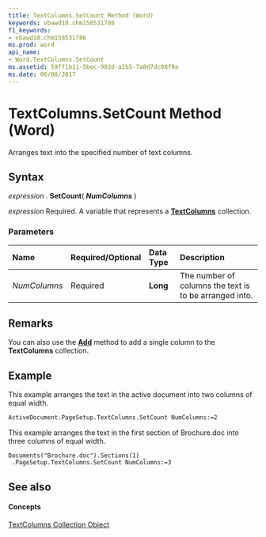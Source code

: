 ```yaml
---
title: TextColumns.SetCount Method (Word)
keywords: vbawd10.chm158531786
f1_keywords:
- vbawd10.chm158531786
ms.prod: word
api_name:
- Word.TextColumns.SetCount
ms.assetid: 59ff1b21-5bec-982d-a2b5-7a8d7dc08f9a
ms.date: 06/08/2017
---
```



# TextColumns.SetCount Method (Word)

Arranges text into the specified number of text columns.


## Syntax

 _expression_ . **SetCount**( **_NumColumns_** )

 _expression_ Required. A variable that represents a **[TextColumns](textcolumns-objectword.md)** collection.


### Parameters



|**Name**|**Required/Optional**|**Data Type**|**Description**|
|:-----|:-----|:-----|:-----|
| _NumColumns_|Required| **Long**|The number of columns the text is to be arranged into.|

## Remarks

You can also use the **[Add](textcolumns-add-method-word.md)** method to add a single column to the **TextColumns** collection.


## Example

This example arranges the text in the active document into two columns of equal width.


```vb
ActiveDocument.PageSetup.TextColumns.SetCount NumColumns:=2
```

This example arranges the text in the first section of Brochure.doc into three columns of equal width.




```
Documents("Brochure.doc").Sections(1) _ 
 .PageSetup.TextColumns.SetCount NumColumns:=3
```


## See also


#### Concepts


[TextColumns Collection Object](textcolumns-objectword.md)

